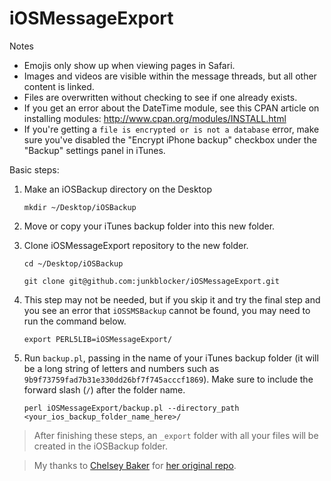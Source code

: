 iOSMessageExport
================

Notes

* Emojis only show up when viewing pages in Safari.
* Images and videos are visible within the message threads, but all other content is linked.
* Files are overwritten without checking to see if one already exists.
* If you get an error about the DateTime module, see this CPAN article on installing modules: http://www.cpan.org/modules/INSTALL.html
* If you're getting a `file is encrypted or is not a database` error, make sure you've disabled the "Encrypt iPhone backup" checkbox under the "Backup" settings panel in iTunes.

Basic steps:

1. Make an iOSBackup directory on the Desktop
    ```
    mkdir ~/Desktop/iOSBackup
    ```
1. Move or copy your iTunes backup folder into this new folder. 

1. Clone iOSMessageExport repository to the new folder.
    ```
    cd ~/Desktop/iOSBackup

    git clone git@github.com:junkblocker/iOSMessageExport.git
    ```

1. This step may not be needed, but if you skip it and try the final step and you see an error that `iOSSMSBackup` cannot be found, you may need to run the command below. 
    ```
    export PERL5LIB=iOSMessageExport/
    ```
1. Run `backup.pl`, passing in the name of your iTunes backup folder (it will be a long string of letters and numbers such as `9b9f73759fad7b31e330dd26bf7f745acccf1869`). Make sure to include the forward slash (`/`) after the folder name.
    ```
    perl iOSMessageExport/backup.pl --directory_path <your_ios_backup_folder_name_here>/
    ```
    

> After finishing these steps, an `_export` folder with all your files will be created in the iOSBackup folder.

> My thanks to [Chelsey Baker](https://github.com/chelseybaker) for [her original repo](https://github.com/chelseybaker/iOSMessageExport).